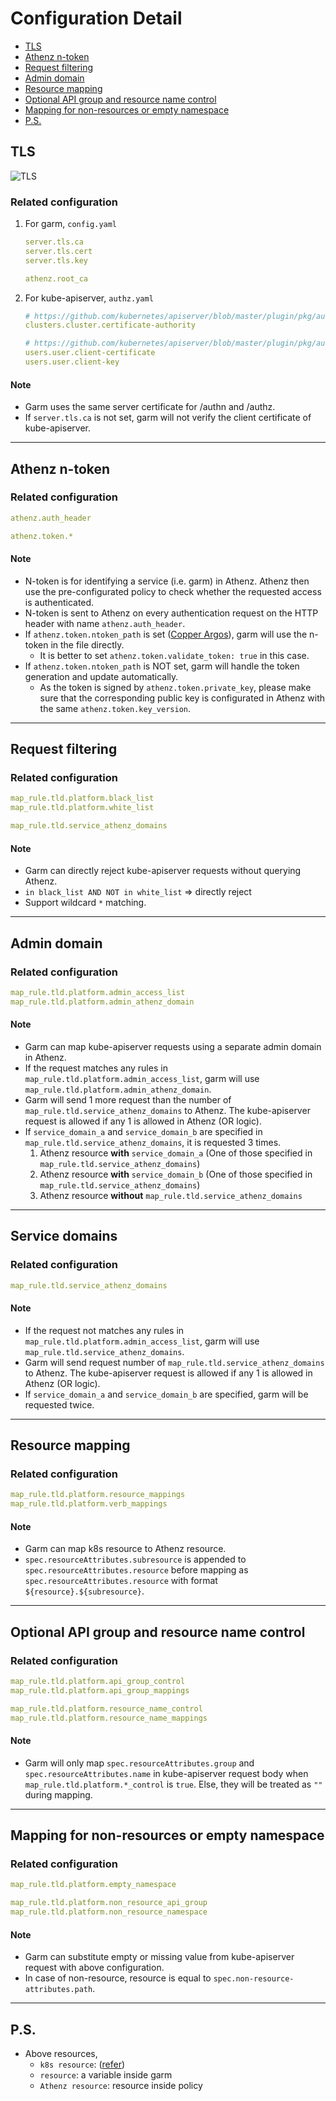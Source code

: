# Configuration Detail

<!-- MarkdownTOC levels="1,2" -->

- [TLS](#tls)
- [Athenz n-token](#athenz-n-token)
- [Request filtering](#request-filtering)
- [Admin domain](#admin-domain)
- [Resource mapping](#resource-mapping)
- [Optional API group and resource name control](#optional-api-group-and-resource-name-control)
- [Mapping for non-resources or empty namespace](#mapping-for-non-resources-or-empty-namespace)
- [P.S.](#ps)

<!-- /MarkdownTOC -->

<a id="tls"></a>
## TLS

![TLS](./assets/tls.png)

<a id="related-configuration"></a>
### Related configuration
1. For garm, `config.yaml`
	```yaml
	server.tls.ca
	server.tls.cert
	server.tls.key

	athenz.root_ca
	```
1. For kube-apiserver, `authz.yaml`
	```yaml
	# https://github.com/kubernetes/apiserver/blob/master/plugin/pkg/authorizer/webhook/webhook.go#L69
	clusters.cluster.certificate-authority

	# https://github.com/kubernetes/apiserver/blob/master/plugin/pkg/authorizer/webhook/webhook.go#L76-L77
	users.user.client-certificate
	users.user.client-key
	```

<a id="note"></a>
#### Note
- Garm uses the same server certificate for /authn and /authz.
- If `server.tls.ca` is not set, garm will not verify the client certificate of kube-apiserver.

---

<a id="athenz-n-token"></a>
## Athenz n-token

<a id="related-configuration-1"></a>
### Related configuration
```yaml
athenz.auth_header

athenz.token.*
```

<a id="note-1"></a>
#### Note
- N-token is for identifying a service (i.e. garm) in Athenz. Athenz then use the pre-configurated policy to check whether the requested access is authenticated.
- N-token is sent to Athenz on every authentication request on the HTTP header with name `athenz.auth_header`.
- If `athenz.token.ntoken_path` is set ([Copper Argos](https://github.com/yahoo/athenz/blob/master/docs/copper_argos_dev.md)), garm will use the n-token in the file directly.
	- It is better to set `athenz.token.validate_token: true` in this case.
- If `athenz.token.ntoken_path` is NOT set, garm will handle the token generation and update automatically.
	- As the token is signed by `athenz.token.private_key`, please make sure that the corresponding public key is configurated in Athenz with the same `athenz.token.key_version`.

---

<a id="request-filtering"></a>
## Request filtering

<a id="related-configuration-2"></a>
### Related configuration
```yaml
map_rule.tld.platform.black_list
map_rule.tld.platform.white_list

map_rule.tld.service_athenz_domains
```

<a id="note-2"></a>
#### Note
- Garm can directly reject kube-apiserver requests without querying Athenz.
- `in black_list AND NOT in white_list` => directly reject
- Support wildcard `*` matching.

---

<a id="admin-domain"></a>
## Admin domain

<a id="related-configuration-3"></a>
### Related configuration
```yaml
map_rule.tld.platform.admin_access_list
map_rule.tld.platform.admin_athenz_domain
```

<a id="note-3"></a>
#### Note
- Garm can map kube-apiserver requests using a separate admin domain in Athenz.
- If the request matches any rules in `map_rule.tld.platform.admin_access_list`, garm will use `map_rule.tld.platform.admin_athenz_domain`.
- Garm will send 1 more request than the number of `map_rule.tld.service_athenz_domains` to Athenz. The kube-apiserver request is allowed if any 1 is allowed in Athenz (OR logic).
- If `service_domain_a` and `service_domain_b` are specified in `map_rule.tld.service_athenz_domains`, it is requested 3 times.
	1. Athenz resource **with** `service_domain_a` (One of those specified in `map_rule.tld.service_athenz_domains`)
	1. Athenz resource **with** `service_domain_b` (One of those specified in `map_rule.tld.service_athenz_domains`)
	1. Athenz resource **without** `map_rule.tld.service_athenz_domains`

---

<a id="service-domain"></a>
## Service domains

<a id="related-configuration-3"></a>
### Related configuration
```yaml
map_rule.tld.service_athenz_domains
```

<a id="note-3"></a>
#### Note
- If the request not matches any rules in `map_rule.tld.platform.admin_access_list`, garm will use `map_rule.tld.service_athenz_domains`.
- Garm will send request number of `map_rule.tld.service_athenz_domains` to Athenz. The kube-apiserver request is allowed if any 1 is allowed in Athenz (OR logic).
- If `service_domain_a` and `service_domain_b` are specified, garm will be requested twice.

---


<a id="resource-mapping"></a>
## Resource mapping

<a id="related-configuration-4"></a>
### Related configuration
```yaml
map_rule.tld.platform.resource_mappings
map_rule.tld.platform.verb_mappings
```

<a id="note-4"></a>
#### Note
- Garm can map k8s resource to Athenz resource.
- `spec.resourceAttributes.subresource` is appended to `spec.resourceAttributes.resource` before mapping as `spec.resourceAttributes.resource` with format `${resource}.${subresource}`.

---

<a id="optional-api-group-and-resource-name-control"></a>
## Optional API group and resource name control

<a id="related-configuration-5"></a>
### Related configuration
```yaml
map_rule.tld.platform.api_group_control
map_rule.tld.platform.api_group_mappings

map_rule.tld.platform.resource_name_control
map_rule.tld.platform.resource_name_mappings
```

<a id="note-5"></a>
#### Note
- Garm will only map `spec.resourceAttributes.group` and `spec.resourceAttributes.name` in kube-apiserver request body when `map_rule.tld.platform.*_control` is `true`. Else, they will be treated as `""` during mapping.

---

<a id="mapping-for-non-resources-or-empty-namespace"></a>
## Mapping for non-resources or empty namespace

<a id="related-configuration-6"></a>
### Related configuration
```yaml
map_rule.tld.platform.empty_namespace

map_rule.tld.platform.non_resource_api_group
map_rule.tld.platform.non_resource_namespace
```

<a id="note-6"></a>
#### Note
- Garm can substitute empty or missing value from kube-apiserver request with above configuration.
- In case of non-resource, resource is equal to `spec.non-resource-attributes.path`.

---

<a id="ps"></a>
## P.S.
- Above resources,
	- `k8s resource`: ([refer](https://github.com/kubernetes/apiserver/blob/master/plugin/pkg/authorizer/webhook/webhook.go#L165))
	- `resource`: a variable inside garm
	- `Athenz resource`: resource inside policy
